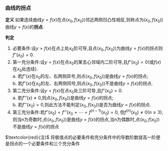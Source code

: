 ### 曲线的拐点
**定义** 如果连续曲线$y = f(x)$在点$(x_0,f(x_0))$邻近两侧凹凸性相反,则称点为$(x_0,f(x_0))$曲线$y=f(x)$的**拐点**.

**判定**
1. 必要条件:设$y=f(x)$在点上处$x_0$阶可导,且点$(x_0,f(x_0))$为曲线$y=f(x)$的拐点则$f''(x_0)=0$.
2. 第一充分条件:设$y=f(x)$在点$x_0$的某去心邻域内二阶可导,且$f''(x_0)=0$(或$f(x)$在$x_0$处连续).  
	a. 若$f''(x)$在$x_0$的左、右两侧异号,则点$(x_0, f(x_0))$是曲线$y=f(x)$的拐点;  
	b. 若$f''(x)$在$x_0$的左、右两侧同号,则点$(x_0, f(x_0))$不是曲线$y=f(x)$的拐点.
3. 第二充分条件:设$y=f(x)$在点$x_0$处三阶可导,且$f''(x_0)=0$.  
	a. 若$f'''(x)\not=0$,则点$(x_0, f(x_0))$是曲线$y=f(x)$的拐点;  
	b. 若$f'''(x_0)=0$,则此方法不能判定$(x_0, f(x_0))$是否为曲线$y=f(x)$的拐点.
4. 第三充分条件:若$f''(x_0)=f'''(x_0=\cdots= f^{(n-1)}(x_0)=0$, 但$f^{(n)}(x_0)\not=0(n\ge3)$, 则当n为奇数时,点$(x_0, f(x_0))$是曲线$y=f(x)$的拐点,当n为偶数时,点$(x_0, f(x_0))$不是曲线$y=f(x)$的拐点

$\textcolor{red}{注}$ 将极值点的必要条件和充分条件中的导数阶数提高一阶便是拐点的一个必要条件和三个充分条件
